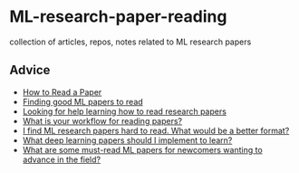 # ML-research-paper-reading
collection of articles, repos, notes related to ML research papers

## Advice

* [How to Read a Paper](http://blizzard.cs.uwaterloo.ca/keshav/home/Papers/data/07/paper-reading.pdf)
* [Finding good ML papers to read](https://www.reddit.com/r/MachineLearning/comments/1q8ero/finding_good_ml_papers_to_read/)
* [Looking for help learning how to read research papers](https://www.reddit.com/r/MachineLearning/comments/8am2zu/d_looking_for_help_learning_how_to_read_research/)
* [What is your workflow for reading papers?](https://www.reddit.com/r/MachineLearning/comments/9z1cvc/discussion_what_is_your_workflow_for_reading/)
* [I find ML research papers hard to read. What would be a better format?](https://www.reddit.com/r/MachineLearning/comments/a7qbsr/d_i_find_ml_research_papers_hard_to_read_what/)
* [What deep learning papers should I implement to learn?](https://www.reddit.com/r/MachineLearning/comments/8vmuet/d_what_deep_learning_papers_should_i_implement_to/)
* [What are some must-read ML papers for newcomers wanting to advance in the field?](https://www.reddit.com/r/MachineLearning/comments/8myq5z/discussion_what_are_some_mustread_ml_papers_for/)

<!--stackedit_data:
eyJoaXN0b3J5IjpbLTIxMTk1OTYyOTRdfQ==
-->